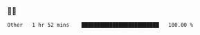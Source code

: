### 👨‍💻

<!--START_SECTION:waka-->

```txt
Other   1 hr 52 mins    █████████████████████████   100.00 %
```

<!--END_SECTION:waka-->
